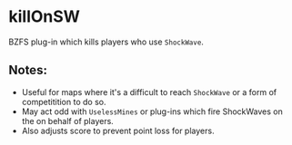 # killOnSW

BZFS plug-in which kills players who use `ShockWave`.

## Notes:
* Useful for maps where it's a difficult to reach `ShockWave` or a form of competitition to do so.
* May act odd with `UselessMines` or plug-ins which fire ShockWaves on the on behalf of players.
* Also adjusts score to prevent point loss for players.
